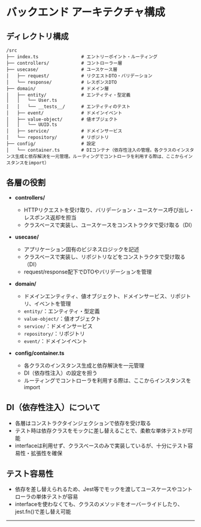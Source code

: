 # バックエンド アーキテクチャ構成

## ディレクトリ構成

```
/src
├── index.ts                # エントリーポイント・ルーティング
├── controllers/            # コントローラー層
├── usecase/                # ユースケース層
│   ├── request/            # リクエストDTO・バリデーション
│   └── response/           # レスポンスDTO
├── domain/                 # ドメイン層
│   ├── entity/             # エンティティ・型定義
│   │   └── User.ts
│   │   └── __tests__/      # エンティティのテスト
│   ├── event/              # ドメインイベント
│   ├── value-object/       # 値オブジェクト
│   │   └── UUID.ts
│   ├── service/            # ドメインサービス
│   └── repository/         # リポジトリ
├── config/                 # 設定
│   └── container.ts        # DIコンテナ（依存性注入の管理。各クラスのインスタンス生成と依存解決を一元管理。ルーティングでコントローラを利用する際は、ここからインスタンスをimport）
```

## 各層の役割

- **controllers/**
  - HTTPリクエストを受け取り、バリデーション・ユースケース呼び出し・レスポンス返却を担当
  - クラスベースで実装し、ユースケースをコンストラクタで受け取る（DI）

- **usecase/**
  - アプリケーション固有のビジネスロジックを記述
  - クラスベースで実装し、リポジトリなどをコンストラクタで受け取る（DI）
  - request/response配下でDTOやバリデーションを管理

- **domain/**
  - ドメインエンティティ、値オブジェクト、ドメインサービス、リポジトリ、イベントを管理
  - `entity/`：エンティティ・型定義
  - `value-object/`：値オブジェクト
  - `service/`：ドメインサービス
  - `repository/`：リポジトリ
  - `event/`：ドメインイベント

- **config/container.ts**
  - 各クラスのインスタンス生成と依存解決を一元管理
  - DI（依存性注入）の設定を担う
  - ルーティングでコントローラを利用する際は、ここからインスタンスをimport

## DI（依存性注入）について

- 各層はコンストラクタインジェクションで依存を受け取る
- テスト時は依存クラスをモックに差し替えることで、柔軟な単体テストが可能
- interfaceは利用せず、クラスベースのみで実装しているが、十分にテスト容易性・拡張性を確保

## テスト容易性

- 依存を差し替えられるため、Jest等でモックを渡してユースケースやコントローラの単体テストが容易
- interfaceを使わなくても、クラスのメソッドをオーバーライドしたり、jest.fn()で差し替え可能

---
